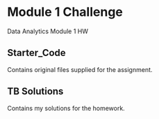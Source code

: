 # Module 1 Challenge
Data Analytics Module 1 HW

## Starter_Code 
Contains original files supplied for the assignment.

## TB Solutions
Contains my solutions for the homework.

